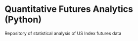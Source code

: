# Quantitative Futures Analytics (Python)

Repository of statistical analysis of US Index futures data

